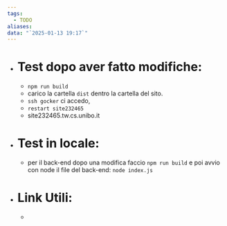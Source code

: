 ```yaml
---
tags:
  - TODO
aliases: 
data: "`2025-01-13 19:17`"
---
```

- # Test dopo aver fatto modifiche: 
	- `npm run build` 
	- carico la cartella `dist` dentro la cartella del sito.
	- `ssh gocker` ci accedo, 
	- `restart site232465`
	- site232465.tw.cs.unibo.it
- # Test in locale:
	- per il back-end dopo una modifica faccio `npm run build` e poi avvio con node il file del back-end:  `node index.js`
- # Link Utili:
	- 
